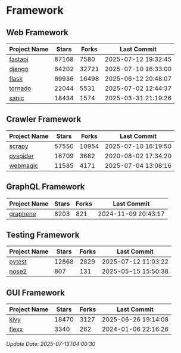 # Framework

## Web Framework
| Project Name | Stars | Forks | Last Commit |
| ------------ | ----- | ----- | ----------- |
| [fastapi](https://github.com/fastapi/fastapi) | 87168 | 7580 | 2025-07-12 19:32:45 |
| [django](https://github.com/django/django) | 84202 | 32721 | 2025-07-10 16:33:00 |
| [flask](https://github.com/pallets/flask) | 69936 | 16498 | 2025-06-12 20:48:07 |
| [tornado](https://github.com/tornadoweb/tornado) | 22044 | 5531 | 2025-07-02 12:44:37 |
| [sanic](https://github.com/sanic-org/sanic) | 18434 | 1574 | 2025-03-31 21:19:26 |

## Crawler Framework
| Project Name | Stars | Forks | Last Commit |
| ------------ | ----- | ----- | ----------- |
| [scrapy](https://github.com/scrapy/scrapy) | 57550 | 10954 | 2025-07-10 16:19:50 |
| [pyspider](https://github.com/binux/pyspider) | 16709 | 3682 | 2020-08-02 17:34:20 |
| [webmagic](https://github.com/code4craft/webmagic) | 11585 | 4171 | 2025-07-04 13:08:16 |

## GraphQL Framework
| Project Name | Stars | Forks | Last Commit |
| ------------ | ----- | ----- | ----------- |
| [graphene](https://github.com/graphql-python/graphene) | 8203 | 821 | 2024-11-09 20:43:17 |

## Testing Framework
| Project Name | Stars | Forks | Last Commit |
| ------------ | ----- | ----- | ----------- |
| [pytest](https://github.com/pytest-dev/pytest) | 12868 | 2829 | 2025-07-12 11:03:22 |
| [nose2](https://github.com/nose-devs/nose2) | 807 | 131 | 2025-05-15 15:50:38 |

## GUI Framework
| Project Name | Stars | Forks | Last Commit |
| ------------ | ----- | ----- | ----------- |
| [kivy](https://github.com/kivy/kivy) | 18470 | 3127 | 2025-06-26 19:14:08 |
| [flexx](https://github.com/flexxui/flexx) | 3340 | 262 | 2024-01-06 22:16:26 |

*Update Date: 2025-07-13T04:00:30*